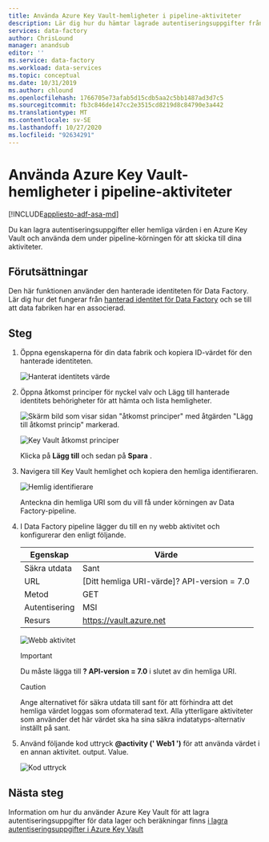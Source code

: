 ```yaml
---
title: Använda Azure Key Vault-hemligheter i pipeline-aktiviteter
description: Lär dig hur du hämtar lagrade autentiseringsuppgifter från Azure Key Vault och använder dem under Data Factory-pipeline-körningar.
services: data-factory
author: ChrisLound
manager: anandsub
editor: ''
ms.service: data-factory
ms.workload: data-services
ms.topic: conceptual
ms.date: 10/31/2019
ms.author: chlound
ms.openlocfilehash: 1766705e73afab5d15cdb5aa2c5bb1487ad3d7c5
ms.sourcegitcommit: fb3c846de147cc2e3515cd8219d8c84790e3a442
ms.translationtype: MT
ms.contentlocale: sv-SE
ms.lasthandoff: 10/27/2020
ms.locfileid: "92634291"
---
```

# <a name="use-azure-key-vault-secrets-in-pipeline-activities"></a>Använda Azure Key Vault-hemligheter i pipeline-aktiviteter

[!INCLUDE[appliesto-adf-asa-md](includes/appliesto-adf-asa-md.md)]

Du kan lagra autentiseringsuppgifter eller hemliga värden i en Azure Key Vault och använda dem under pipeline-körningen för att skicka till dina aktiviteter.

## <a name="prerequisites"></a>Förutsättningar

Den här funktionen använder den hanterade identiteten för Data Factory.  Lär dig hur det fungerar från [hanterad identitet för Data Factory](./data-factory-service-identity.md) och se till att data fabriken har en associerad.

## <a name="steps"></a>Steg

1. Öppna egenskaperna för din data fabrik och kopiera ID-värdet för den hanterade identiteten.

    ![Hanterat identitets värde](media/how-to-use-azure-key-vault-secrets-pipeline-activities/managedidentity.png)

2. Öppna åtkomst principer för nyckel valv och Lägg till hanterade identitets behörigheter för att hämta och lista hemligheter.

    ![Skärm bild som visar sidan "åtkomst principer" med åtgärden "Lägg till åtkomst princip" markerad.](media/how-to-use-azure-key-vault-secrets-pipeline-activities/akvaccesspolicies.png)

    ![Key Vault åtkomst principer](media/how-to-use-azure-key-vault-secrets-pipeline-activities/akvaccesspolicies-2.png)

    Klicka på **Lägg till** och sedan på **Spara** .

3. Navigera till Key Vault hemlighet och kopiera den hemliga identifieraren.

    ![Hemlig identifierare](media/how-to-use-azure-key-vault-secrets-pipeline-activities/secretidentifier.png)

    Anteckna din hemliga URI som du vill få under körningen av Data Factory-pipeline.

4. I Data Factory pipeline lägger du till en ny webb aktivitet och konfigurerar den enligt följande.  

    |Egenskap  |Värde  |
    |---------|---------|
    |Säkra utdata     |Sant         |
    |URL     |[Ditt hemliga URI-värde]? API-version = 7.0         |
    |Metod     |GET         |
    |Autentisering     |MSI         |
    |Resurs        |https://vault.azure.net       |

    ![Webb aktivitet](media/how-to-use-azure-key-vault-secrets-pipeline-activities/webactivity.png)

    > [!IMPORTANT]
    > Du måste lägga till **? API-version = 7.0** i slutet av din hemliga URI.  

    > [!CAUTION]
    > Ange alternativet för säkra utdata till sant för att förhindra att det hemliga värdet loggas som oformaterad text.  Alla ytterligare aktiviteter som använder det här värdet ska ha sina säkra indatatyps-alternativ inställt på sant.

5. Använd följande kod uttryck **@activity (' Web1 ')** för att använda värdet i en annan aktivitet. output. Value.

    ![Kod uttryck](media/how-to-use-azure-key-vault-secrets-pipeline-activities/usewebactivity.png)

## <a name="next-steps"></a>Nästa steg

Information om hur du använder Azure Key Vault för att lagra autentiseringsuppgifter för data lager och beräkningar finns [i lagra autentiseringsuppgifter i Azure Key Vault](./store-credentials-in-key-vault.md)